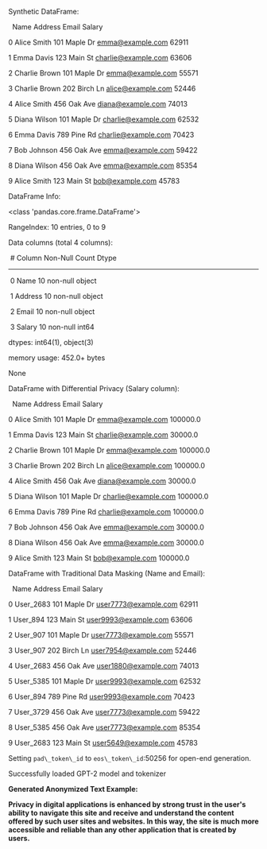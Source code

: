 Synthetic DataFrame:

&nbsp;           Name       Address                Email  Salary

0    Alice Smith  101 Maple Dr     emma@example.com   62911

1     Emma Davis   123 Main St  charlie@example.com   63606

2  Charlie Brown  101 Maple Dr     emma@example.com   55571

3  Charlie Brown  202 Birch Ln    alice@example.com   52446

4    Alice Smith   456 Oak Ave    diana@example.com   74013

5   Diana Wilson  101 Maple Dr  charlie@example.com   62532

6     Emma Davis   789 Pine Rd  charlie@example.com   70423

7    Bob Johnson   456 Oak Ave     emma@example.com   59422

8   Diana Wilson   456 Oak Ave     emma@example.com   85354

9    Alice Smith   123 Main St      bob@example.com   45783



DataFrame Info:

<class 'pandas.core.frame.DataFrame'>

RangeIndex: 10 entries, 0 to 9

Data columns (total 4 columns):

&nbsp;#   Column   Non-Null Count  Dtype 

---  ------   --------------  ----- 

&nbsp;0   Name     10 non-null     object

&nbsp;1   Address  10 non-null     object

&nbsp;2   Email    10 non-null     object

&nbsp;3   Salary   10 non-null     int64 

dtypes: int64(1), object(3)

memory usage: 452.0+ bytes

None



DataFrame with Differential Privacy (Salary column):

&nbsp;           Name       Address                Email    Salary

0    Alice Smith  101 Maple Dr     emma@example.com  100000.0

1     Emma Davis   123 Main St  charlie@example.com   30000.0

2  Charlie Brown  101 Maple Dr     emma@example.com  100000.0

3  Charlie Brown  202 Birch Ln    alice@example.com  100000.0

4    Alice Smith   456 Oak Ave    diana@example.com   30000.0

5   Diana Wilson  101 Maple Dr  charlie@example.com  100000.0

6     Emma Davis   789 Pine Rd  charlie@example.com  100000.0

7    Bob Johnson   456 Oak Ave     emma@example.com   30000.0

8   Diana Wilson   456 Oak Ave     emma@example.com   30000.0

9    Alice Smith   123 Main St      bob@example.com  100000.0



DataFrame with Traditional Data Masking (Name and Email):

&nbsp;       Name       Address                 Email  Salary

0  User\_2683  101 Maple Dr  user7773@example.com   62911

1   User\_894   123 Main St  user9993@example.com   63606

2   User\_907  101 Maple Dr  user7773@example.com   55571

3   User\_907  202 Birch Ln  user7954@example.com   52446

4  User\_2683   456 Oak Ave  user1880@example.com   74013

5  User\_5385  101 Maple Dr  user9993@example.com   62532

6   User\_894   789 Pine Rd  user9993@example.com   70423

7  User\_3729   456 Oak Ave  user7773@example.com   59422

8  User\_5385   456 Oak Ave  user7773@example.com   85354

9  User\_2683   123 Main St  user5649@example.com   45783

Setting `pad\_token\_id` to `eos\_token\_id`:50256 for open-end generation.

Successfully loaded GPT-2 model and tokenizer



**Generated Anonymized Text Example:**

**Privacy in digital applications is enhanced by strong trust in the user's ability to navigate this site and receive and understand the content offered by such user sites and websites. In this way, the site is much more accessible and reliable than any other application that is created by users.**

